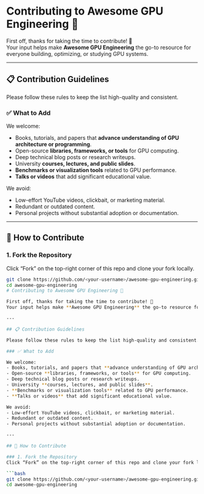# Contributing to Awesome GPU Engineering 🧠

First off, thanks for taking the time to contribute! 💪  
Your input helps make **Awesome GPU Engineering** the go-to resource for everyone building, optimizing, or studying GPU systems.

---

## 📋 Contribution Guidelines

Please follow these rules to keep the list high-quality and consistent.

### ✅ What to Add

We welcome:
- Books, tutorials, and papers that **advance understanding of GPU architecture or programming**.
- Open-source **libraries, frameworks, or tools** for GPU computing.
- Deep technical blog posts or research writeups.
- University **courses, lectures, and public slides**.
- **Benchmarks or visualization tools** related to GPU performance.
- **Talks or videos** that add significant educational value.

We avoid:
- Low-effort YouTube videos, clickbait, or marketing material.
- Redundant or outdated content.
- Personal projects without substantial adoption or documentation.

---

## 🧱 How to Contribute

### 1. Fork the Repository
Click “Fork” on the top-right corner of this repo and clone your fork locally.

```bash
git clone https://github.com/<your-username>/awesome-gpu-engineering.git
cd awesome-gpu-engineering
# Contributing to Awesome GPU Engineering 🧠

First off, thanks for taking the time to contribute! 💪  
Your input helps make **Awesome GPU Engineering** the go-to resource for everyone building, optimizing, or studying GPU systems.

---

## 📋 Contribution Guidelines

Please follow these rules to keep the list high-quality and consistent.

### ✅ What to Add

We welcome:
- Books, tutorials, and papers that **advance understanding of GPU architecture or programming**.
- Open-source **libraries, frameworks, or tools** for GPU computing.
- Deep technical blog posts or research writeups.
- University **courses, lectures, and public slides**.
- **Benchmarks or visualization tools** related to GPU performance.
- **Talks or videos** that add significant educational value.

We avoid:
- Low-effort YouTube videos, clickbait, or marketing material.
- Redundant or outdated content.
- Personal projects without substantial adoption or documentation.

---

## 🧱 How to Contribute

### 1. Fork the Repository
Click “Fork” on the top-right corner of this repo and clone your fork locally.

```bash
git clone https://github.com/<your-username>/awesome-gpu-engineering.git
cd awesome-gpu-engineering
